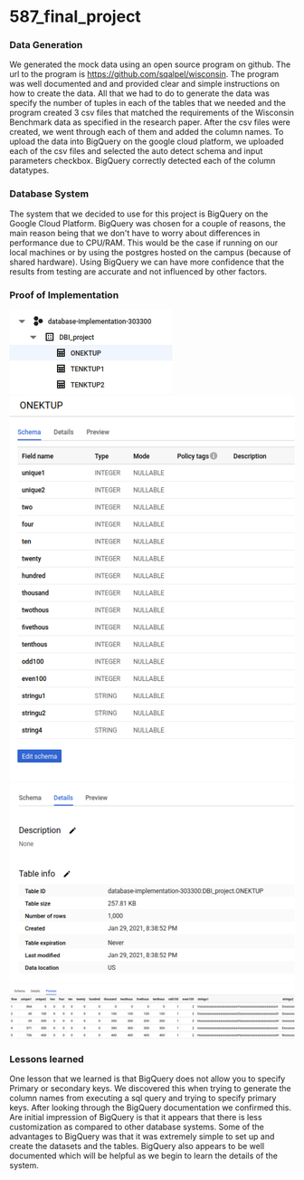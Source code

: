 # 587_final_project

### Data Generation 
We generated the mock data using an open source program on github. The url to the program is https://github.com/sqalpel/wisconsin. The program was well documented and and provided clear and simple instructions on how to create the data. All that we had to do to generate the data was specify the number of tuples in each of the tables that we needed and the program created 3 csv files that matched the requirements of the Wisconsin Benchmark data as  specified in the research paper. After the csv files were created, we went through each of them and added the column names. To upload the data into BigQuery on the google cloud platform, we uploaded each of the csv files and selected the auto detect schema and input parameters checkbox. BigQuery correctly detected each of the column datatypes. 
 
### Database System 
The system that we decided to use for this project is BigQuery on the Google Cloud Platform. BigQuery was chosen for a couple of reasons, the main reason being that we don't have to worry about differences in performance due to CPU/RAM. This would be the case if running on our local machines or by using the postgres hosted on the campus (because of shared hardware). Using BigQuery we can have more confidence that the results from testing are accurate and not influenced by other factors. 

### Proof of Implementation
![alt text](Part_1/Screenshots/BigQuery_tables.png)  
![alt text](Part_1/Screenshots/BigQuery_table_data_types.png)  
![alt text](Part_1/Screenshots/BigQuery_table_details.png)  
![alt text](Part_1/Screenshots/BigQuery_tuple_preview.png)  
 
### Lessons learned 
One lesson that we learned is that BigQuery does not allow you to specify Primary or secondary keys. We discovered this when trying to generate the column names from executing a sql query and trying to specify primary keys. After looking through the BigQuery documentation we confirmed this. Are initial impression of BigQuery is that it appears that there is less customization as compared to other database systems. Some of the advantages to BigQuery was that it was extremely simple to set up and create the datasets and the tables. BigQuery also appears to be well documented which will be helpful as we begin to learn the details of the system.

